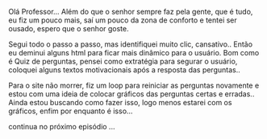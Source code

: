 Olá Professor...
Além do que o senhor sempre faz pela gente, que é tudo, eu fiz um pouco mais, saí um pouco da zona de conforto e tentei ser ousado, espero que o senhor goste.

Segui todo o passo a passo, mas identifiquei muito clic, cansativo..
Então eu deminui alguns html para ficar mais dinâmico para o usuário.
Bom como é Quiz de perguntas, pensei como extratégia para segurar o usuário, coloquei alguns textos motivacionais após a resposta das perguntas.. 

Para o site não morrer, fiz um loop para reiniciar as perguntas novamente e estou com uma ideia de colocar gráficos das perguntas certas e erradas..
Ainda estou buscando como fazer isso, logo menos estarei com os gráficos, enfim por enquanto é isso...


continua no próximo episódio ...







